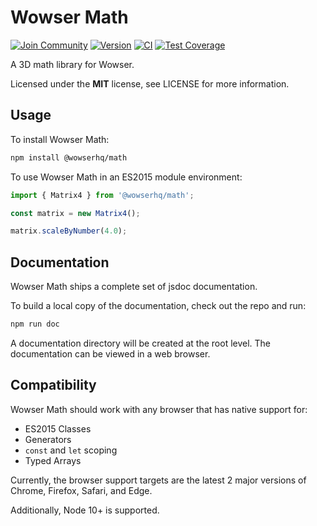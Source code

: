 # Wowser Math

[![Join Community](https://img.shields.io/badge/discord-join_community-blue.svg?style=flat)](https://discord.gg/DeVVKVg)
[![Version](https://img.shields.io/npm/v/@wowserhq/math.svg?style=flat)](https://www.npmjs.org/package/@wowserhq/math)
[![CI](https://github.com/wowserhq/math/workflows/CI/badge.svg)](https://github.com/wowserhq/math/actions?query=workflow%3ACI)
[![Test Coverage](https://api.codeclimate.com/v1/badges/3be158e295dbdc73b17e/test_coverage)](https://codeclimate.com/github/wowserhq/math/test_coverage)

A 3D math library for Wowser.

Licensed under the **MIT** license, see LICENSE for more information.

## Usage

To install Wowser Math:

```sh
npm install @wowserhq/math
```

To use Wowser Math in an ES2015 module environment:

```js
import { Matrix4 } from '@wowserhq/math';

const matrix = new Matrix4();

matrix.scaleByNumber(4.0);
```

## Documentation

Wowser Math ships a complete set of jsdoc documentation.

To build a local copy of the documentation, check out the repo and run:

```sh
npm run doc
```

A documentation directory will be created at the root level. The documentation can be viewed in a
web browser.

## Compatibility

Wowser Math should work with any browser that has native support for:

* ES2015 Classes
* Generators
* `const` and `let` scoping
* Typed Arrays

Currently, the browser support targets are the latest 2 major versions of Chrome, Firefox, Safari,
and Edge.

Additionally, Node 10+ is supported.
